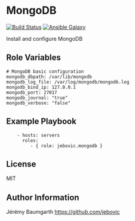 MongoDB
=========

[![Build Status](https://travis-ci.org/jebovic/ansible-mongodb.svg?branch=master)](https://travis-ci.org/jebovic/ansible-mongodb) [![Ansible Galaxy](https://img.shields.io/badge/galaxy-jebovic.mongodb-blue.svg?style=flat)](https://galaxy.ansible.com/jebovic/mongodb)

Install and configure MongoDB

Role Variables
--------------

```
# MongoDB basic configuration
mongodb_dbpath: /var/lib/mongodb
mongodb_log_file: /var/log/mongodb/mongodb.log
mongodb_bind_ip: 127.0.0.1
mongodb_port: 27017
mongodb_journal: "true"
mongodb_verbose: "false"
```

Example Playbook
----------------

```
    - hosts: servers
      roles:
         - { role: jebovic.mongodb }
```

License
-------

MIT

Author Information
------------------

Jérémy Baumgarth https://github.com/jebovic
